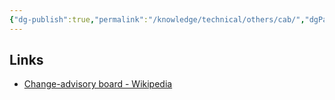 ```yaml
---
{"dg-publish":true,"permalink":"/knowledge/technical/others/cab/","dgPassFrontmatter":true}
---
```


## Links
- [Change-advisory board - Wikipedia](https://en.wikipedia.org/wiki/Change-advisory_board)
